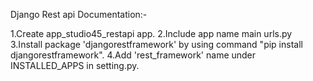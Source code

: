 Django Rest api Documentation:-

1.Create app_studio45_restapi app.
2.Include app name main urls.py
3.Install package 'djangorestframework' by using command "pip install djangorestframework".
4.Add 'rest_framework' name under INSTALLED_APPS in setting.py. 
